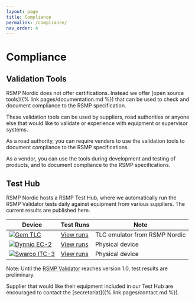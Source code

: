 ```yaml
---
layout: page
title: Compliance
permalink: /compliance/
nav_order: 4
---
```


# Compliance

## Validation Tools
RSMP Nordic does not offer certifications. Instead we offer [open source tools]({% link pages/documentation.md %}) that can be used to check and document compliance to the RSMP specification.

These validation tools can be used by suppliers, road authorities or anyone else that would like to validate or experience with equipment or supervisor systems.

As a road authority, you can require venders to use the validation tools to document compliance to the RSMP specifications.

As a vendor, you can use the tools during development and testing of products, and to document compliance to the RSMP specifications.

## Test Hub
RSMP Nordic hosts a RSMP Test Hub, where we automatically run the RSMP Validator tests daily against equipment from various suppliers. The current results are published here.

| Device | Test Runs | Note |
|--|--|--|
| [![Gem TLC](https://github.com/rsmp-nordic/rsmp_validator/actions/workflows/gem_tlc.yml/badge.svg?branch=master&event=push)](https://github.com/rsmp-nordic/rsmp_validator/actions/workflows/gem_tlc.yml) | [View runs](https://github.com/rsmp-nordic/rsmp_validator/actions/workflows/gem_tlc.yml?query=branch%3Amaster) | TLC emulator from RSMP Nordic |
| [![Dynniq EC-2](https://github.com/rsmp-nordic/rsmp_validator/actions/workflows/dynniq_ec2.yml/badge.svg?event=schedule)](https://github.com/rsmp-nordic/rsmp_validator/actions/workflows/dynniq_ec2.yml) | [View runs](https://github.com/rsmp-nordic/rsmp_validator/actions/workflows/dynniq_ec2.yml?query=event%3Aschedule) | Physical device |
| [![Swarco ITC-3](https://github.com/rsmp-nordic/rsmp_validator/actions/workflows/swarco_itc3.yml/badge.svg?event=schedule)](https://github.com/rsmp-nordic/rsmp_validator/actions/workflows/swarco_itc3.yml) | [View runs](https://github.com/rsmp-nordic/rsmp_validator/actions/workflows/swarco_itc3.yml?query=event%3Aschedule) | Physical device |

Note: Until the [RSMP Validator](https://github.com/rsmp-nordic/rsmp_validator) reaches version 1.0, test results are preliminary.

Supplier that would like their equipment included in our Test Hub are encouraged to contact the [secretariat]({% link pages/contact.md %}).
